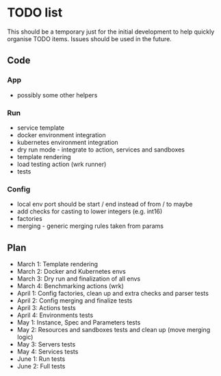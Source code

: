# TODO list

This should be a temporary just for the initial development to help quickly organise TODO items. Issues should be used
in the future.

## Code

### App
- possibly some other helpers

### Run
- service template
- docker environment integration
- kubernetes environment integration
- dry run mode - integrate to action, services and sandboxes
- template rendering
- load testing action (wrk runner)
- tests

### Config
- local env port should be start / end instead of from / to maybe
- add checks for casting to lower integers (e.g. int16)
- factories
- merging - generic merging rules taken from params

## Plan

- March 1: Template rendering
- March 2: Docker and Kubernetes envs
- March 3: Dry run and finalization of all envs
- March 4: Benchmarking actions (wrk)
- April 1: Config factories, clean up and extra checks and parser tests
- April 2: Config merging and finalize tests
- April 3: Actions tests
- April 4: Environments tests
- May 1: Instance, Spec and Parameters tests
- May 2: Resources and sandboxes tests and clean up (move merging logic)
- May 3: Servers tests
- May 4: Services tests
- June 1: Run tests
- June 2: Full tests